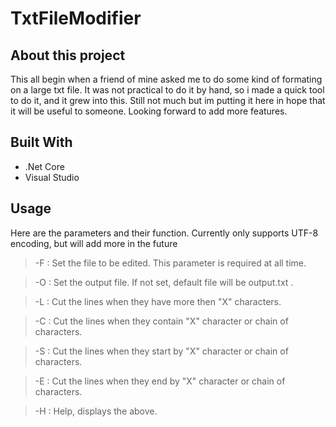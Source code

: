 # TxtFileModifier

## About this project

This all begin when a friend of mine asked me to do some kind of formating on a large txt file. It was not practical to do it by hand, so i made a quick tool to do it, and it grew into this. Still not much but im putting it here in hope that it will be useful to someone. Looking forward to add more features.

## Built With

* .Net Core
* Visual Studio

## Usage 

Here are the parameters and their function. Currently only supports UTF-8 encoding, but will add more in the future

> -F : Set the file to be edited. This parameter is required at all time.

> -O : Set the output file. If not set, default file will be output.txt .

> -L : Cut the lines when they have more then "X" characters.

> -C : Cut the lines when they contain "X" character or chain of characters.

> -S : Cut the lines when they start by "X" character or chain of characters.

> -E : Cut the lines when they end by "X" character or chain of characters.

> -H : Help, displays the above.